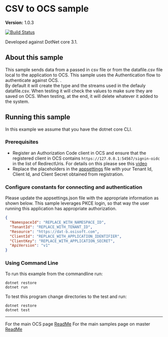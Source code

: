 # CSV to OCS sample

**Version:** 1.0.3

[![Build Status](https://dev.azure.com/osieng/engineering/_apis/build/status/product-readiness/OCS/CSVtoOCS_DotNet?branchName=master)](https://dev.azure.com/osieng/engineering/_build?definitionId=1393&branchName=master)

Developed against DotNet core 3.1.

## About this sample

This sample sends data from a passed in csv file or from the datafile.csv file local to the application to OCS.
This sample uses the Authentication flow to authenticate against OCS. .  
By default it will create the type and the streams used in the defauly datafile.csv.
When testing it will check the values to make sure they are saved on OCS.
When testing, at the end, it will delete whatever it added to the system.

## Running this sample

In this example we assume that you have the dotnet core CLI.

### Prerequisites

- Register an Authorization Code client in OCS and ensure that the registered client in OCS contains `https://127.0.0.1:54567/signin-oidc` in the list of RedirectUris. For details on this please see this [video](https://www.youtube.com/watch?v=97QJjUKa6Pk)
- Replace the placeholders in the [appsettings](appsettings.json) file with your Tenant Id, Client Id, and Client Secret obtained from registration.

### Configure constants for connecting and authentication

Please update the appsettings.json file with the appropriate information as shown below. This sample leverages PKCE login, so that way the user running this application has appropriate authorization.

```json
{
  "NamespaceId": "REPLACE_WITH_NAMESPACE_ID",
  "TenantId": "REPLACE_WITH_TENANT_ID",
  "Resource": "https://dat-b.osisoft.com",
  "ClientId": "REPLACE_WITH_APPLICATION_IDENTIFIER",
  "ClientKey": "REPLACE_WITH_APPLICATION_SECRET",
  "ApiVersion": "v1"
}
```

### Using Command Line

To run this example from the commandline run:

```shell
dotnet restore
dotnet run
```

To test this program change directories to the test and run:

```shell
dotnet restore
dotnet test
```

---

For the main OCS page [ReadMe](https://github.com/osisoft/OSI-Samples-OCS)
For the main samples page on master [ReadMe](https://github.com/osisoft/OSI-Samples)
